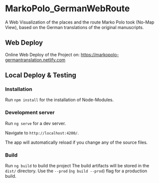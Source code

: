 # MarkoPolo_GermanWebRoute
A Web Visualization of the places and the route Marko Polo took (No-Map View), based on the German translations of the original manuscripts.


## Web Deploy 

Online Web Deploy of the Project on: https://markopolo-germantranslation.netlify.com 


## Local Deploy & Testing 
### Installation

Run `npm install` for the installation of Node-Modules.

### Development server

Run `ng serve` for a dev server. 

Navigate to `http://localhost:4200/`. 

The app will automatically reload if you change any of the source files.

### Build

Run `ng build` to build the project The build artifacts will be stored in the `dist/` directory. Use the `--prod` (`ng build --prod`) flag for a production build.

